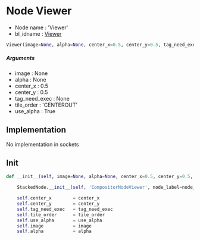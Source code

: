 # Node Viewer

- Node name : 'Viewer'
- bl_idname : [Viewer](https://docs.blender.org/api/current/bpy.types.Viewer.html)


``` python
Viewer(image=None, alpha=None, center_x=0.5, center_y=0.5, tag_need_exec=None, tile_order='CENTEROUT', use_alpha=True, node_label=None, node_color=None)
```
##### Arguments

- image : None
- alpha : None
- center_x : 0.5
- center_y : 0.5
- tag_need_exec : None
- tile_order : 'CENTEROUT'
- use_alpha : True

## Implementation

No implementation in sockets

## Init

``` python
def __init__(self, image=None, alpha=None, center_x=0.5, center_y=0.5, tag_need_exec=None, tile_order='CENTEROUT', use_alpha=True, node_label=None, node_color=None):

    StackedNode.__init__(self, 'CompositorNodeViewer', node_label=node_label, node_color=node_color)

    self.center_x        = center_x
    self.center_y        = center_y
    self.tag_need_exec   = tag_need_exec
    self.tile_order      = tile_order
    self.use_alpha       = use_alpha
    self.image           = image
    self.alpha           = alpha
```
